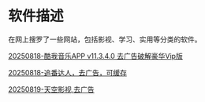 # 软件描述

在网上搜罗了一些网站，包括影视、学习、实用等分类的软件。


[20250818-酷我音乐APP v11.3.4.0 去广告破解豪华Vip版]([url](https://github.com/lilei317/Account_Description/blob/main/0818-KW_Music.md))

[20250818-追番达人，去广告，可缓存]([url](https://github.com/lilei317/Account_Description/blob/main/0818-TKYS.md))

[20250819-天空影视,去广告]([url](https://github.com/lilei317/Account_Description/blob/main/0818-TKYS.md))

